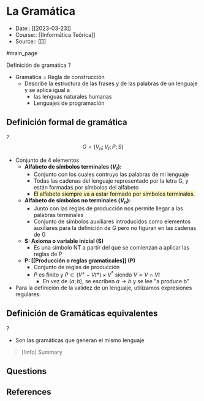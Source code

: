 # La Gramática

- Date:: [[2023-03-23]]
- Course:: [[Informática Teórica]]
- Source:: [[]]

#main_page 

Definición de gramática
?
- Gramática = Regla de construcción
	- Describe la estructura de las frases y de las palabras de un lenguaje y se aplica igual a 
		- las lenguas naturales humanas
		- Lenguajes de programación

## Definición formal de gramática
?
$$G=(V_n;V_t;P;S)$$
- Conjunto de 4 elementos
	- **Alfabeto de símbolos terminales ($V_t$):**
		- Conjunto con los cuales contruyo las palabras de mi lenguaje
		- Todas las cadenas del lenguaje representado por la letra G, y están formadas por símbolos del alfabeto
		- <mark style="background: #FFF3A3A6;">El alfabeto siempre va a estar formado por símbolos terminales.</mark>
	- **Alfabeto de símbolos no terminales ($V_n$):** 
		- Junto con las reglas de producción nos permite llegar a las palabras terminales
		- Conjunto de símbolos auxiliares introducidos como elementos auxiliares para la definición de G pero no figuran en las cadenas de G
	- **S: Axioma o variable inicial (S)**
		- Es una símbolo NT a partir del que se comienzan a aplicar las reglas de P
	- **P: [[Producción o reglas gramaticales]] (P)**
		- Conjunto de reglas de producción
		- $P$ es finito y $P\subset (V^+ - Vt*)\times V^*$ siendo $V=V\cap Vt$
			- En vez de $(a;b)$, se escriben $a\rightarrow b$ y se lee "a produce b"
- Para la definición de la validez de un lenguaje, utilizamos expresiones regulares.

## Definición de Gramáticas equivalentes
?
- Son las gramáticas que generan el mismo lenguaje


>[!info] Summary
>



## Questions




## References


